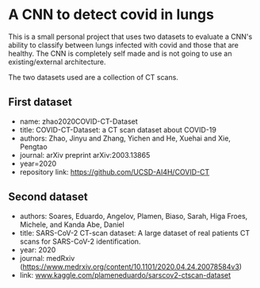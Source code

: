 # A CNN to detect covid in lungs

This is a small personal project that uses two datasets to evaluate a CNN's ability to classify between lungs infected with covid and those that are healthy. The CNN is completely self made and is not going to use an existing/external architecture. 

The two datasets used are a collection of CT scans. 


## First dataset 

- name: zhao2020COVID-CT-Dataset
- title: COVID-CT-Dataset: a CT scan dataset about COVID-19
- authors: Zhao, Jinyu and Zhang, Yichen and He, Xuehai and Xie, Pengtao
- journal: arXiv preprint arXiv:2003.13865
- year=2020
- repository link: https://github.com/UCSD-AI4H/COVID-CT



 ## Second dataset 
 
 - authors: Soares, Eduardo, Angelov, Plamen, Biaso, Sarah, Higa Froes, Michele, and Kanda Abe, Daniel
 - title: SARS-CoV-2 CT-scan dataset: A large dataset of real patients CT scans for SARS-CoV-2 identification.
 - year: 2020 
 - journal: medRxiv (https://www.medrxiv.org/content/10.1101/2020.04.24.20078584v3) 
 - link: www.kaggle.com/plameneduardo/sarscov2-ctscan-dataset
